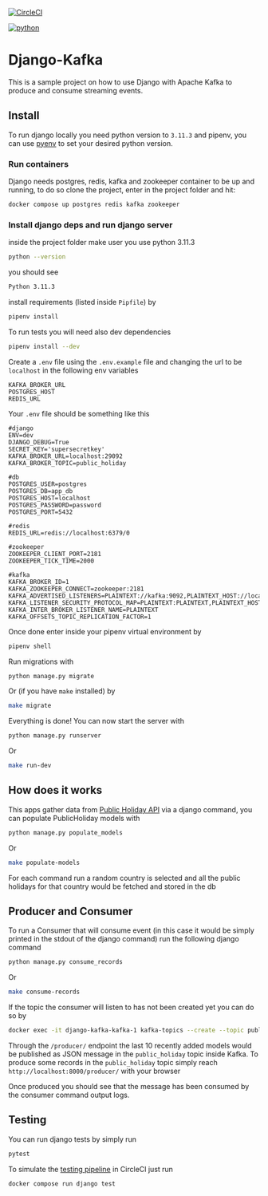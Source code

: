 [![CircleCI](https://circleci.com/gh/t04st3r/django-kafka.svg?style=shield&circle-token=be67798024493e48b415f3a0bc175f723d8a5825)](https://app.circleci.com/pipelines/github/t04st3r/django-kafka)

[![python](https://img.shields.io/badge/Python-3.11-3776AB.svg?style=flat&logo=python&logoColor=white)](https://www.python.org)


# Django-Kafka
This is a sample project on how to use Django with Apache Kafka to produce and consume streaming events.

## Install
To run django locally you need python version to `3.11.3` and pipenv, you can use [pyenv](https://github.com/pyenv/pyenv) to set your desired python version.

### Run containers
Django needs postgres, redis, kafka and zookeeper container to be
up and running, to do so clone the project, enter in the project folder and hit:
```bash
docker compose up postgres redis kafka zookeeper
```

### Install django deps and run django server
inside the project folder make user you use python 3.11.3
```bash
python --version
```
you should see
```bash
Python 3.11.3
```
install requirements (listed inside `Pipfile`) by
```bash
pipenv install
```
To run tests you will need also dev dependencies
```bash
pipenv install --dev
```
Create a `.env` file using the `.env.example` file and changing the url to be `localhost` in the following env variables
```env
KAFKA_BROKER_URL
POSTGRES_HOST
REDIS_URL
```
Your `.env` file should be something like this
```env
#django
ENV=dev
DJANGO_DEBUG=True
SECRET_KEY='supersecretkey'
KAFKA_BROKER_URL=localhost:29092
KAFKA_BROKER_TOPIC=public_holiday

#db
POSTGRES_USER=postgres
POSTGRES_DB=app_db
POSTGRES_HOST=localhost
POSTGRES_PASSWORD=password
POSTGRES_PORT=5432

#redis
REDIS_URL=redis://localhost:6379/0

#zookeeper
ZOOKEEPER_CLIENT_PORT=2181
ZOOKEEPER_TICK_TIME=2000

#kafka
KAFKA_BROKER_ID=1
KAFKA_ZOOKEEPER_CONNECT=zookeeper:2181
KAFKA_ADVERTISED_LISTENERS=PLAINTEXT://kafka:9092,PLAINTEXT_HOST://localhost:29092
KAFKA_LISTENER_SECURITY_PROTOCOL_MAP=PLAINTEXT:PLAINTEXT,PLAINTEXT_HOST:PLAINTEXT
KAFKA_INTER_BROKER_LISTENER_NAME=PLAINTEXT
KAFKA_OFFSETS_TOPIC_REPLICATION_FACTOR=1
```

Once done enter inside your pipenv virtual environment by
```bash
pipenv shell
```
Run migrations with
```bash 
python manage.py migrate
```
Or (if you have `make` installed) by
```bash
make migrate
```
Everything is done! You can now start the server with
```bash
python manage.py runserver
```
Or
```bash
make run-dev
```
## How does it works
This apps gather data from [Public Holiday API](https://date.nager.at/Api) via a django command, you can populate PublicHoliday models with
```bash
python manage.py populate_models
```
Or
```bash
make populate-models
```
For each command run a random country is selected and all the public holidays for that country would be fetched and stored in the db

## Producer and Consumer

To run a Consumer that will consume event (in this case it would be simply printed in the stdout of the django command) run the following django command

```bash
python manage.py consume_records
```
Or
```bash
make consume-records
```
If the topic the consumer will listen to has not been created yet you can do so by
```bash
docker exec -it django-kafka-kafka-1 kafka-topics --create --topic public_holiday --bootstrap-server localhost:29092
```


Through the `/producer/` endpoint the last 10 recently added models would be published as JSON message in the `public_holiday` topic inside Kafka. 
To produce some records in the `public_holiday` topic simply reach `http://localhost:8000/producer/` with your browser

Once produced you should see that the message has been consumed by the consumer command output logs.

## Testing
You can run django tests by simply run
```bash
pytest
```
To simulate the [testing pipeline](https://app.circleci.com/pipelines/github/t04st3r/django-kafka) in CircleCI just run
```bash
docker compose run django test
```